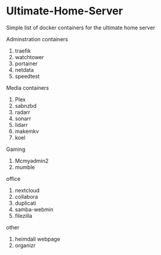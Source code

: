 # Ultimate-Home-Server
Simple list of docker containers for the ultimate home server

Adminstration containers
1. traefik
2. watchtower
3. portainer
4. netdata
5. speedtest

Media containers
1. Plex
2. sabnzbd
3. radarr
4. sonarr
5. lidarr
6. makemkv
7. koel

Gaming
1. Mcmyadmin2
2. mumble

office
1. nextcloud
2. collabora
3. duplicati
4. samba-webmin
5. filezilla

other
1. heimdall webpage
2. organizr

